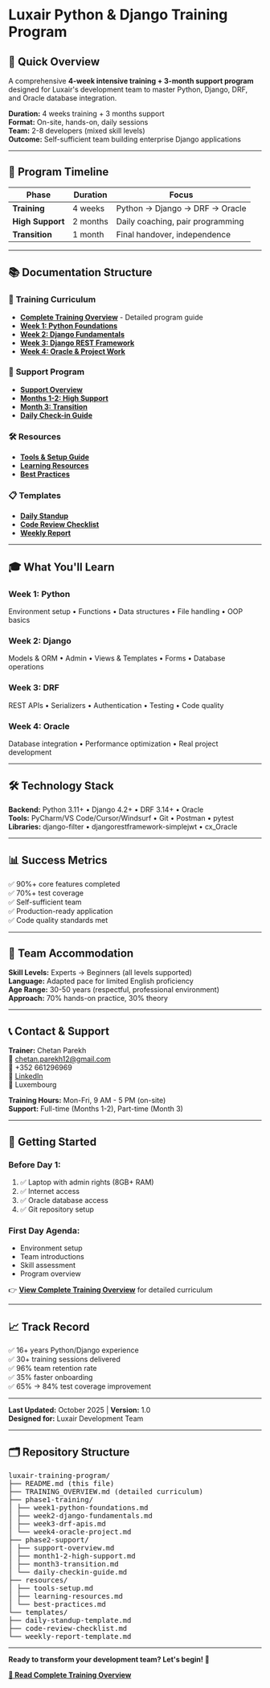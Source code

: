 # Luxair Python & Django Training Program

## 🎯 Quick Overview

A comprehensive **4-week intensive training + 3-month support program** designed for Luxair's development team to master Python, Django, DRF, and Oracle database integration.

**Duration:** 4 weeks training + 3 months support  
**Format:** On-site, hands-on, daily sessions  
**Team:** 2-8 developers (mixed skill levels)  
**Outcome:** Self-sufficient team building enterprise Django applications

---

## 📅 Program Timeline

| Phase | Duration | Focus |
|-------|----------|-------|
| **Training** | 4 weeks | Python → Django → DRF → Oracle |
| **High Support** | 2 months | Daily coaching, pair programming |
| **Transition** | 1 month | Final handover, independence |

---

## 📚 Documentation Structure

### 📖 **Training Curriculum**
- **[Complete Training Overview](TRAINING_OVERVIEW.md)** - Detailed program guide
- **[Week 1: Python Foundations](phase1-training/week1-python-foundations.md)**
- **[Week 2: Django Fundamentals](phase1-training/week2-django-fundamentals.md)**
- **[Week 3: Django REST Framework](phase1-training/week3-drf-apis.md)**
- **[Week 4: Oracle & Project Work](phase1-training/week4-oracle-project.md)**

### 🤝 **Support Program**
- **[Support Overview](phase2-support/support-overview.md)**
- **[Months 1-2: High Support](phase2-support/month1-2-high-support.md)**
- **[Month 3: Transition](phase2-support/month3-transition.md)**
- **[Daily Check-in Guide](phase2-support/daily-checkin-guide.md)**

### 🛠️ **Resources**
- **[Tools & Setup Guide](resources/tools-setup.md)**
- **[Learning Resources](resources/learning-resources.md)**
- **[Best Practices](resources/best-practices.md)**

### 📋 **Templates**
- **[Daily Standup](templates/daily-standup-template.md)**
- **[Code Review Checklist](templates/code-review-checklist.md)**
- **[Weekly Report](templates/weekly-report-template.md)**

---

## 🎓 What You'll Learn

### **Week 1: Python** 
Environment setup • Functions • Data structures • File handling • OOP basics

### **Week 2: Django**
Models & ORM • Admin • Views & Templates • Forms • Database operations

### **Week 3: DRF**
REST APIs • Serializers • Authentication • Testing • Code quality

### **Week 4: Oracle**
Database integration • Performance optimization • Real project development

---

## 🛠️ Technology Stack

**Backend:** Python 3.11+ • Django 4.2+ • DRF 3.14+ • Oracle  
**Tools:** PyCharm/VS Code/Cursor/Windsurf • Git • Postman • pytest  
**Libraries:** django-filter • djangorestframework-simplejwt • cx_Oracle

---

## 📊 Success Metrics

✅ 90%+ core features completed  
✅ 70%+ test coverage  
✅ Self-sufficient team  
✅ Production-ready application  
✅ Code quality standards met

---

## 👥 Team Accommodation

**Skill Levels:** Experts → Beginners (all levels supported)  
**Language:** Adapted pace for limited English proficiency  
**Age Range:** 30-50 years (respectful, professional environment)  
**Approach:** 70% hands-on practice, 30% theory

---

## 📞 Contact & Support

**Trainer:** Chetan Parekh  
📧 chetan.parekh12@gmail.com  
📱 +352 661296969  
🔗 [LinkedIn](https://linkedin.com/in/chetan19)  
📍 Luxembourg

**Training Hours:** Mon-Fri, 9 AM - 5 PM (on-site)  
**Support:** Full-time (Months 1-2), Part-time (Month 3)

---

## 🚀 Getting Started

### **Before Day 1:**
1. ✅ Laptop with admin rights (8GB+ RAM)
2. ✅ Internet access
3. ✅ Oracle database access
4. ✅ Git repository setup

### **First Day Agenda:**
- Environment setup
- Team introductions
- Skill assessment
- Program overview

👉 **[View Complete Training Overview](TRAINING_OVERVIEW.md)** for detailed curriculum

---

## 📈 Track Record

✅ 16+ years Python/Django experience  
✅ 30+ training sessions delivered  
✅ 96% team retention rate  
✅ 35% faster onboarding  
✅ 65% → 84% test coverage improvement

---

**Last Updated:** October 2025 | **Version:** 1.0  
**Designed for:** Luxair Development Team

---

## 🗂️ Repository Structure
<pre>
luxair-training-program/
├── README.md (this file)
├── TRAINING_OVERVIEW.md (detailed curriculum)
├── phase1-training/
│ ├── week1-python-foundations.md
│ ├── week2-django-fundamentals.md
│ ├── week3-drf-apis.md
│ └── week4-oracle-project.md
├── phase2-support/
│ ├── support-overview.md
│ ├── month1-2-high-support.md
│ ├── month3-transition.md
│ └── daily-checkin-guide.md
├── resources/
│ ├── tools-setup.md
│ ├── learning-resources.md
│ └── best-practices.md
└── templates/
├── daily-standup-template.md
├── code-review-checklist.md
└── weekly-report-template.md
</pre>

---

**Ready to transform your development team? Let's begin! 🚀**

**[📖 Read Complete Training Overview](TRAINING_OVERVIEW.md)**
